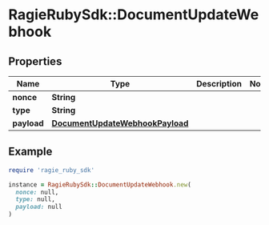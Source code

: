 # RagieRubySdk::DocumentUpdateWebhook

## Properties

| Name | Type | Description | Notes |
| ---- | ---- | ----------- | ----- |
| **nonce** | **String** |  |  |
| **type** | **String** |  |  |
| **payload** | [**DocumentUpdateWebhookPayload**](DocumentUpdateWebhookPayload.md) |  |  |

## Example

```ruby
require 'ragie_ruby_sdk'

instance = RagieRubySdk::DocumentUpdateWebhook.new(
  nonce: null,
  type: null,
  payload: null
)
```

